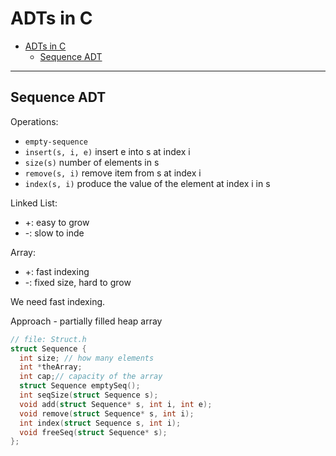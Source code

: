 # ADTs in C

- [ADTs in C](#adts-in-c)
  - [Sequence ADT](#sequence-adt)

---

## Sequence ADT

Operations:

- `empty-sequence`
- `insert(s, i, e)` insert e into s at index i
- `size(s)` number of elements in s
- `remove(s, i)` remove item from s at index i
- `index(s, i)` produce the value of the element at index i in s

Linked List:

- +: easy to grow
- -: slow to inde

Array:

- +: fast indexing
- -: fixed size, hard to grow

We need fast indexing.

Approach - partially filled heap array

```C
// file: Struct.h
struct Sequence {
  int size; // how many elements
  int *theArray;
  int cap;// capacity of the array
  struct Sequence emptySeq();
  int seqSize(struct Sequence s);
  void add(struct Sequence* s, int i, int e);
  void remove(struct Sequence* s, int i);
  int index(struct Sequence s, int i);
  void freeSeq(struct Sequence* s);
};
```
